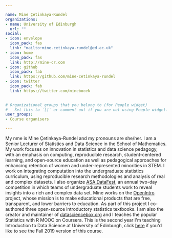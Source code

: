 ```yaml
---

name: Mine Çetinkaya-Rundel
organizations:
- name: University of Edinburgh 
  url: ""
social:
- icon: envelope
  icon_pack: fas
  link: "mailto:mine.cetinkaya-rundel@ed.ac.uk"
- icon: home
  icon_pack: fas
  link: http://mine-cr.com
- icon: github
  icon_pack: fab
  link: https://github.com/mine-cetinkaya-rundel
- icon: twitter
  icon_pack: fab
  link: https://twitter.com/minebocek

  
# Organizational groups that you belong to (for People widget)
#   Set this to `[]` or comment out if you are not using People widget.  
user_groups:
- Course organisers

---
```


My nme is Mine Çetinkaya-Rundel and my pronouns are she/her. I am a Senior Lecturer of Statistics and Data Science in the School of Mathematics. My work focuses on innovation in statistics and data science pedagogy, with an emphasis on computing, reproducible research, student-centered learning, and open-source education as well as pedagogical approaches for enhancing retention of women and under-represented minorities in STEM. I work on integrating computation into the undergraduate statistics curriculum, using reproducible research methodologies and analysis of real and complex datasets. I also organize [ASA DataFest](http://bit.ly/df-edi), an annual two-day competition in which teams of undergraduate students work to reveal insights into a rich and complex data set. Mine works on the [OpenIntro](https://www.openintro.org/) project, whose mission is to make educational products that are free, transparent, and lower barriers to education. As part of this project I co-authored three open-source introductory statistics textbooks. I am also the creator and maintainer of [datasciencebox.org](https://datasciencebox.org/) and I teaches the popular Statistics with R MOOC on Coursera. This is the second year I'm teaching Introduction to Data Science at University of Edinburgh, click [here](https://introds-2019.netlify.app/) if you'd like to see the Fall 2019 version of this course.
